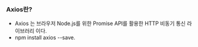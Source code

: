 <h3>Axios란?</h3>
<ul>
    <li>Axios 는 브라우저 Node.js를 위한 Promise API를 활용한 HTTP 비동기 통신 라이브러리 이다.</li>
    <li>npm install axios --save.</li>
</ul>
